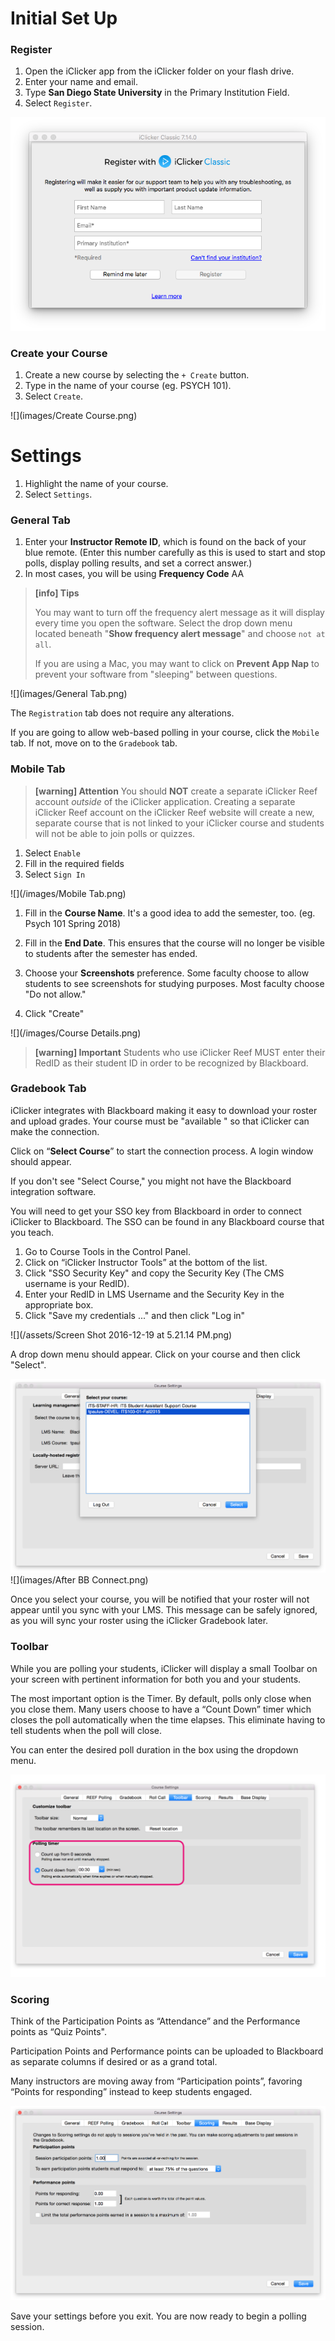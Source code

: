 # Initial Set Up

### Register

1. Open the iClicker app from the iClicker folder on your flash drive.
2. Enter your name and email.
3. Type **San Diego State University** in the Primary Institution Field.
4. Select `Register`.

![](images/Register.png)

### Create your Course

1. Create a new course by selecting the `+ Create` button.
2. Type in the name of your course (eg. PSYCH 101).
3. Select `Create`.

![](images/Create Course.png)

# Settings

1. Highlight the name of your course.
2. Select `Settings`.

### General Tab

1. Enter your **Instructor Remote ID**, which is found on the back of your blue remote. \(Enter this number carefully as this is used to start and stop polls, display polling results, and set a correct answer.\)
2. In most cases, you will be using **Frequency Code** AA

> **[info] Tips**
>
> You may want to turn off the frequency alert message as it will display
> every time you open the software. Select the drop down menu located 
> beneath "**Show frequency alert message**" and choose `not at all`.
>
> If you are using a Mac, you may want to click on **Prevent App Nap** 
> to prevent your software from "sleeping" between questions.

![](images/General Tab.png)

The `Registration` tab does not require any alterations.

If you are going to allow web-based polling in your course, click the `Mobile` tab. If not, move on to the `Gradebook` tab.

### Mobile Tab

>**[warning] Attention**
>You should **NOT** create a separate iClicker Reef account _outside_ of the
>iClicker application. Creating a separate iClicker Reef account on the 
>iClicker Reef website will create a new, separate course that is not linked 
>to your iClicker course and students will not be able to join polls or quizzes.

1. Select `Enable`
2. Fill in the required fields
3. Select `Sign In`

![](/images/Mobile Tab.png)

1. Fill in the **Course Name**. It's a good idea to add the semester, too. (eg. Psych 101 Spring 2018)

2. Fill in the **End Date**. This ensures that the course will no longer be visible to students after the semester has ended.

3. Choose your **Screenshots** preference. Some faculty choose to allow students to see screenshots for studying purposes. Most faculty choose "Do not allow."

4. Click "Create"

![](/images/Course Details.png)

>**[warning] Important**
>Students who use iClicker Reef MUST enter their RedID 
>as their student ID in order to be recognized by Blackboard.

### Gradebook Tab

iClicker integrates with Blackboard making it easy to download your roster and upload grades. Your course must be "available " so that iClicker can make the connection.

Click on “**Select Course**” to start the connection process. A login window should appear.

If you don't see "Select Course," you might not have the Blackboard integration software.

You will need to get your SSO key from Blackboard in order to connect iClicker to Blackboard. The SSO can be found in any Blackboard course that you teach.

1. Go to Course Tools in the Control Panel. 
2. Click on “iClicker Instructor Tools” at the bottom of the list. 
3. Click "SSO Security Key" and copy the Security Key \(The CMS username is your RedID\). 
4. Enter your RedID in LMS Username and the Security Key in the appropriate box.
5. Click "Save my credentials ..." and then click "Log in"

![](/assets/Screen Shot 2016-12-19 at 5.21.14 PM.png)

A drop down menu should appear. Click on your course and then click "Select".

![](images/Courses.png)  
![](images/After BB Connect.png)

Once you select your course, you will be notified that your roster will not appear until you sync with your LMS. This message can be safely ignored, as you will sync your roster using the iClicker Gradebook later.

### Toolbar

While you are polling your students, iClicker will display a small Toolbar on your screen with pertinent information for both you and your students.

The most important option is the Timer. By default, polls only close when you close them. Many users choose to have a “Count Down” timer which closes the poll automatically when the time elapses. This eliminate having to tell students when the poll will close.

You can enter the desired poll duration in the box using the dropdown menu.

![](images/poll_timer.png)

### Scoring

Think of the Participation Points as “Attendance” and the Performance points as “Quiz Points".

Participation Points and Performance points can be uploaded to Blackboard as separate columns if desired or as a grand total.

Many instructors are moving away from “Participation points”, favoring “Points for responding” instead to keep students engaged.

![](/images/Points.png)

Save your settings before you exit. You are now ready to begin a polling session.

